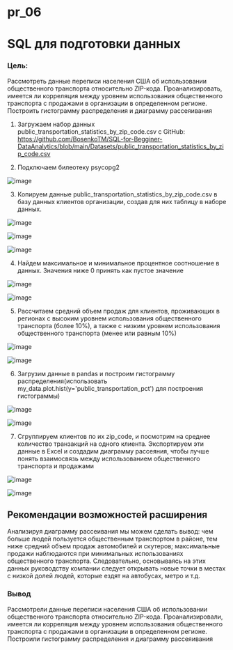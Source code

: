 # pr_06
# SQL для подготовки данных
### Цель:
Рассмотреть данные переписи населения США об использовании общественного транспорта относительно ZIP-кода.
Проанализировать, имеется ли корреляция между уровнем использования общественного транспорта с продажами в
организации в определенном регионе. Построить гистограмму распределения и диаграмму рассеяивания

1. Загружаем набор данных public_transportation_statistics_by_zip_code.csv с GitHub:
https://github.com/BosenkoTM/SQL-for-Begginer-DataAnalytics/blob/main/Datasets/public_transportation_statistics_by_zip_code.csv

2. Подключаем билеотеку psycopg2

![image](https://github.com/user-attachments/assets/ba379132-f54e-4b8a-8b1d-02cb356e4159)

3. Копируем данные public_transportation_statistics_by_zip_code.csv в базу данных клиентов организации, создав для них таблицу в наборе данных.

![image](https://github.com/user-attachments/assets/6c624335-b3d5-4b4e-997b-b8bb32c31844)

![image](https://github.com/user-attachments/assets/d4854d4f-12fc-4a90-8ac3-ebdc499628ce)

![image](https://github.com/user-attachments/assets/9c4a027b-90a8-4b34-a840-bb3d374bbd1f)

4. Найдем максимальное и минимальное процентное соотношение в данных. Значения ниже 0 принять как пустое значение

![image](https://github.com/user-attachments/assets/94d9fe98-a731-4c19-beca-5bae7ae13f26)

![image](https://github.com/user-attachments/assets/735e838e-2af5-4bf0-87ea-02ba13215a32)

5. Рассчитаем средний объем продаж для клиентов, проживающих в регионах с высоким уровнем использования общественного транспорта (более 10%), а также с низким уровнем использования общественного транспорта (менее или равным 10%)

![image](https://github.com/user-attachments/assets/6c377c6d-b3f9-4751-9d68-6814971c667a)

![image](https://github.com/user-attachments/assets/e2a35d09-5f27-4143-92ea-2807edaeb924)

6. Загрузим данные в pandas и построим гистограмму распределения(использовать my_data.plot.hist(y='public_transportation_pct') для построения гистограммы)

![image](https://github.com/user-attachments/assets/73154fe9-660a-4e16-9b95-64be5e302c16)

![image](https://github.com/user-attachments/assets/10ae8747-822d-43ae-8ad5-60863feebb59)

7. Сгруппируем клиентов по их zip_code, и посмотрим на среднее количество транзакций на одного клиента. Экспортируем эти данные в Excel и создадим диаграмму рассеяния, чтобы лучше понять взаимосвязь между использованием общественного транспорта и продажами

![image](https://github.com/user-attachments/assets/eaf302dd-504e-4cdd-ba58-d854c06a5359)

![image](https://github.com/user-attachments/assets/78020909-3206-48ea-a268-a82a768d61b3)

## Рекомендации возможностей расширения
Анализируя диаграмму рассеивания мы можем сделать вывод: чем больше людей пользуется общественным транспортом в районе, тем ниже средний объем продаж автомобилей и скутеров; максимальные продажи наблюдаются при минимальных использованиях общественного транспорта. Следовательно, основываясь на этих данных руководству компании следует открывать новые точки в местах с низкой долей людей, которые ездят на автобусах, метро и т.д.

### Вывод
Рассмотрели данные переписи населения США об использовании общественного транспорта относительно ZIP-кода.
Проанализировали, имеется ли корреляция между уровнем использования общественного транспорта с продажами в
организации в определенном регионе. Построили гистограмму распределения и диаграмму рассеяивания
